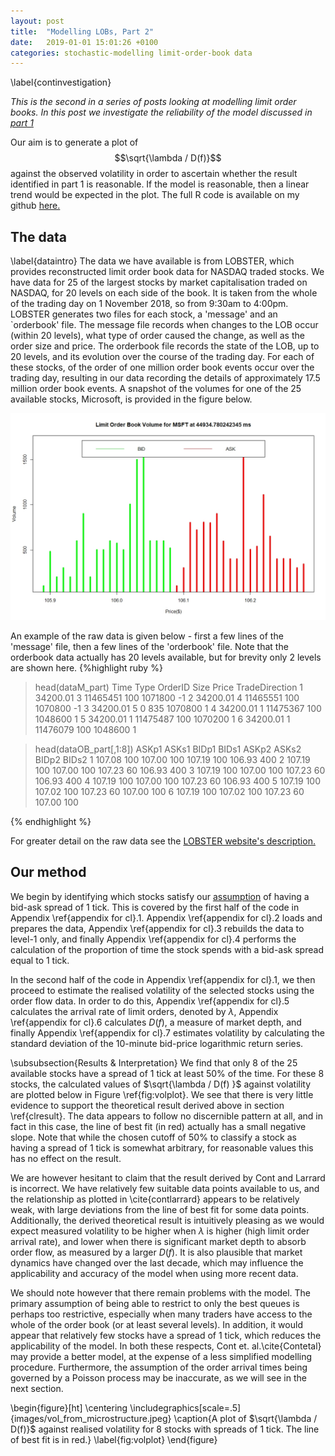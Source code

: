 ```yaml
---
layout: post
title:  "Modelling LOBs, Part 2"
date:   2019-01-01 15:01:26 +0100
categories: stochastic-modelling limit-order-book data 
---
```


\label{continvestigation}

<i>This is the second in a series of posts looking at modelling limit order books. In this post we investigate the reliability of the model discussed in <a href="httsp://jmackillop.ml/projects/lob-part1">part 1</a> </i>

Our aim is to generate a plot of $$\sqrt{\lambda / D(f)}$$ against the observed volatility in order to ascertain whether the result identified in part 1 is reasonable. If the model is reasonable, then a linear trend would be expected in the plot. The full R code is available on my github <a href="https://github.com/jmackillop/Order-Book-Modelling">here.</a>

<h2 class="heading">The data</h2> \label{dataintro}
The data we have available is from LOBSTER, which provides reconstructed limit order book data for NASDAQ traded stocks. We have data for 25 of the largest stocks by market capitalisation traded on NASDAQ, for 20 levels on each side of the book. It is taken from the whole of the trading day on 1 November 2018, so from 9:30am to 4:00pm. LOBSTER generates two files for each stock, a 'message' and an `orderbook' file. The message file records when changes to the LOB occur (within 20 levels), what type of order caused the change, as well as the order size and price. The orderbook file records the state of the LOB, up to 20 levels, and its evolution over the course of the trading day. For each of these stocks, of the order of one million order book events occur over the trading day, resulting in our data recording the details of approximately 17.5 million order book events. A snapshot of the volumes for one of the 25 available stocks, Microsoft, is provided in the figure below.

![Figure 1](/assets/images/MSFT_example_volume_plot.jpeg) 

An example of the raw data is given below - first a few lines of the 'message' file, then a few lines of the 'orderbook' file. Note that the orderbook data actually has 20 levels available, but for brevity only 2 levels are shown here.
{%highlight ruby %}
> head(dataM_part)
      Time Type  OrderID Size   Price TradeDirection
1 34200.01    3 11465451  100 1071800             -1
2 34200.01    4 11465551  100 1070800             -1
3 34200.01    5        0  835 1070800              1
4 34200.01    1 11475367  100 1048600              1
5 34200.01    1 11475487  100 1070200              1
6 34200.01    1 11476079  100 1048600              1


> head(dataOB_part[,1:8])
   ASKp1 ASKs1  BIDp1 BIDs1  ASKp2 ASKs2  BIDp2 BIDs2
1 107.08   100 107.00   100 107.19   100 106.93   400
2 107.19   100 107.00   100 107.23    60 106.93   400
3 107.19   100 107.00   100 107.23    60 106.93   400
4 107.19   100 107.00   100 107.23    60 106.93   400
5 107.19   100 107.02   100 107.23    60 107.00   100
6 107.19   100 107.02   100 107.23    60 107.00   100

{% endhighlight %}

For greater detail on the raw data see the <a href="https://lobsterdata.com/info/DataStructure.php">LOBSTER website's description.</a>

<h2 class="heading">Our method</h2>
We begin by identifying which stocks satisfy our <a href="https://jmackillop.ml/projects/lob-part1">assumption</a> of having a bid-ask spread of 1 tick. This is covered by the first half of the code in Appendix \ref{appendix for cl}.1. Appendix \ref{appendix for cl}.2 loads and prepares the data, Appendix \ref{appendix for cl}.3 rebuilds the data to level-1 only, and finally Appendix \ref{appendix for cl}.4 performs the calculation of the proportion of time the stock spends with a bid-ask spread equal to 1 tick.

In the second half of the code in Appendix \ref{appendix for cl}.1, we then proceed to estimate the realised volatility of the selected stocks using the order flow data. In order to do this, Appendix \ref{appendix for cl}.5 calculates the arrival rate of limit orders, denoted by $\lambda$, Appendix \ref{appendix for cl}.6 calculates $D(f)$, a measure of market depth, and finally Appendix \ref{appendix for cl}.7 estimates volatility by calculating the standard deviation of the 10-minute bid-price logarithmic return series.


\subsubsection{Results \& Interpretation}
We find that only 8 of the 25 available stocks have a spread of 1 tick at least 50\% of the time. For these 8 stocks, the calculated values of $\sqrt{\lambda / D(f) }$ against volatility are plotted below in Figure \ref{fig:volplot}. We see that there is very little evidence to support the theoretical result derived above in section \ref{clresult}. The data appears to follow no discernible pattern at all, and in fact in this case, the line of best fit (in red) actually has a small negative slope. Note that while the chosen cutoff of 50\% to classify a stock as having a spread of 1 tick is somewhat arbitrary, for reasonable values this has no effect on the result.

We are however hesitant to claim that the result derived by Cont and Larrard is incorrect. We have relatively few suitable data points available to us, and the relationship as plotted in \cite{contlarrard} appears to be relatively weak, with large deviations from the line of best fit for some data points. Additionally, the derived theoretical result is intuitively pleasing as we would expect measured volatility to be higher when $\lambda$ is higher (high limit order arrival rate), and lower when there is significant market depth to absorb order flow, as measured by a larger $D(f)$. It is also plausible that market dynamics have changed over the last decade, which may influence the applicability and accuracy of the model when using more recent data. 

We should note however that there remain problems with the model. The primary assumption of being able to restrict to only the best queues is perhaps too restrictive, especially when many traders have access to the whole of the order book (or at least several levels). In addition, it would appear that relatively few stocks have a spread of 1 tick, which reduces the applicability of the model. In both these respects, Cont et. al.\cite{Contetal} may provide a better model, at the expense of a less simplified modelling procedure. Furthermore, the assumption of the order arrival times being governed by a Poisson process may be inaccurate, as we will see in the next section.

\begin{figure}[ht]
    \centering
    \includegraphics[scale=.5]{images/vol_from_microstructure.jpeg}
    \caption{A plot of $\sqrt{\lambda / D(f)}$ against realised volatility for 8 stocks with spreads of 1 tick. The line of best fit is in red.}
    \label{fig:volplot}
\end{figure}